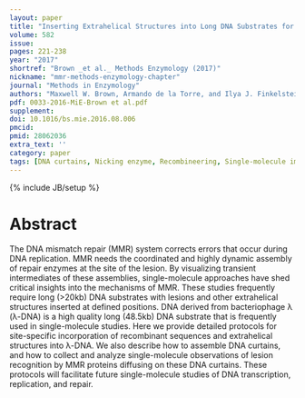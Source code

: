 ```yaml
---
layout: paper
title: "Inserting Extrahelical Structures into Long DNA Substrates for Single-Molecule Studies of DNA Mismatch Repair."
volume: 582
issue:
pages: 221-238
year: "2017"
shortref: "Brown _et al._ Methods Enzymology (2017)"
nickname: "mmr-methods-enzymology-chapter"
journal: "Methods in Enzymology"
authors: "Maxwell W. Brown, Armando de la Torre, and Ilya J. Finkelstein "
pdf: 0033-2016-MiE-Brown et al.pdf
supplement:
doi: 10.1016/bs.mie.2016.08.006
pmcid:
pmid: 28062036
extra_text: ''
category: paper
tags: [DNA curtains, Nicking enzyme, Recombineering, Single-molecule imaging]
---
```

{% include JB/setup %}

# Abstract

The DNA mismatch repair (MMR) system corrects errors that occur during DNA replication. MMR needs the coordinated and highly dynamic assembly of repair enzymes at the site of the lesion. By visualizing transient intermediates of these assemblies, single-molecule approaches have shed critical insights into the mechanisms of MMR. These studies frequently require long (>20kb) DNA substrates with lesions and other extrahelical structures inserted at defined positions. DNA derived from bacteriophage λ (λ-DNA) is a high quality long (48.5kb) DNA substrate that is frequently used in single-molecule studies. Here we provide detailed protocols for site-specific incorporation of recombinant sequences and extrahelical structures into λ-DNA. We also describe how to assemble DNA curtains, and how to collect and analyze single-molecule observations of lesion recognition by MMR proteins diffusing on these DNA curtains. These protocols will facilitate future single-molecule studies of DNA transcription, replication, and repair.
